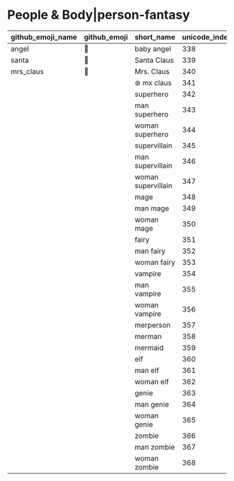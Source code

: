 # People & Body|person-fantasy

|github_emoji_name|github_emoji|short_name|unicode_index|
|---|---|---|---|
|angel|:angel:|baby angel|338|
|santa|:santa:|Santa Claus|339|
|mrs_claus|:mrs_claus:|Mrs. Claus|340|
|||⊛ mx claus|341|
|||superhero|342|
|||man superhero|343|
|||woman superhero|344|
|||supervillain|345|
|||man supervillain|346|
|||woman supervillain|347|
|||mage|348|
|||man mage|349|
|||woman mage|350|
|||fairy|351|
|||man fairy|352|
|||woman fairy|353|
|||vampire|354|
|||man vampire|355|
|||woman vampire|356|
|||merperson|357|
|||merman|358|
|||mermaid|359|
|||elf|360|
|||man elf|361|
|||woman elf|362|
|||genie|363|
|||man genie|364|
|||woman genie|365|
|||zombie|366|
|||man zombie|367|
|||woman zombie|368|
